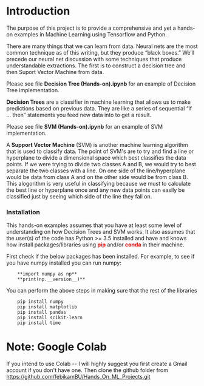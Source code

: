 # **Introduction**
The purpose of this project is to provide a comprehensive and yet a hands-on examples in Machine Learning using Tensorflow and Python.


There are many things that we can learn from data. Neural nets are the most common technique as of this writing, but they produce “black boxes.” We’ll precede our neural net discussion with some techniques that produce understandable extractions. The first  is to construct a decision tree and then Suport Vector Machine from data.


Please see file __**Decision Tree (Hands-on).ipynb**__ for an example of Decision Tree implementation.


**Decision Trees** are a classifier in machine learning that allows us to make predictions based on previous data. They are like a series of sequential “if … then” statements you feed new data into to get a result.

Please see file __**SVM (Hands-on).ipynb**__ for an example of SVM implementation.


A **Support Vector Machine** (SVM) is another machine learning algorithm that is used to classify data. The point of SVM's are to try and find a line or hyperplane to divide a dimensional space which best classifies the data points. If we were trying to divide two classes A and B, we would try to best separate the two classes with a line. On one side of the line/hyperplane would be data from class A and on the other side would be from class B. This alogorithm is very useful in classifying because we must to calculate the best line or hyperplane once and any new data points can easily be classified just by seeing which side of the line they fall on. 


### **Installation**
This hands-on examples assumes that you have at least some level of understanding on how Decision Trees and SVM works. It also assumes that the user(s) of the code has Python >= 3.5 installed and have and knows how install packages/libraries using <span style='color:red'> **__pip__** </span> and/or <span style='color:red'> **__conda__** </span>in their machine.

First check if the below packages has been installed. For example, to see if you have numpy installed you can run numpy:

```
    **import numpy as np**
    **print(np.__version__)**
```

You can perform the above steps in making sure that the rest of the libraries

```
    pip install numpy
    pip install matplotlib
    pip install pandas
    pip install scikit-learn
    pip install time
```

# Note: Google Colab
If you intend to use Colab -- I will highly suggest you first create a Gmail account if you don't have one. Then clone the github folder from https://github.com/febikamBU/Hands_On_ML_Projects.git
